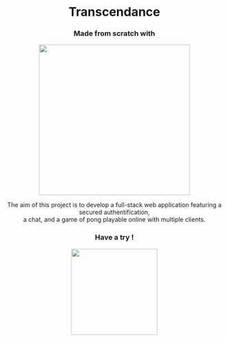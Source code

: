 <div align=center>

# Transcendance

### Made from scratch with

<img src="https://user-images.githubusercontent.com/105823790/189706735-071677fd-dbf3-4325-baea-bc282cc8405e.svg" width=350 />

The aim of this project is to develop a full-stack web application featuring a secured authentification, <br>a chat, and a game of pong playable online with multiple clients.

### Have a try !

<a href="https://transcendencedb.herokuapp.com"><img src="https://user-images.githubusercontent.com/105823790/189708759-8bd8f59d-003b-4375-bd5b-039fbe6234dd.svg" width=200/></a>
</div>
